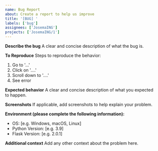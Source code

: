 ```yaml
---
name: Bug Report
about: Create a report to help us improve
title: '[BUG] '
labels: ['bug']
assignees: ['JosemaING']
projects: ['JosemaING/1']
---
```


**Describe the bug**
A clear and concise description of what the bug is.

**To Reproduce**
Steps to reproduce the behavior:
1. Go to '...'
2. Click on '....'
3. Scroll down to '....'
4. See error

**Expected behavior**
A clear and concise description of what you expected to happen.

**Screenshots**
If applicable, add screenshots to help explain your problem.

**Environment (please complete the following information):**
- OS: [e.g. Windows, macOS, Linux]
- Python Version: [e.g. 3.9]
- Flask Version: [e.g. 2.0.1]

**Additional context**
Add any other context about the problem here.
